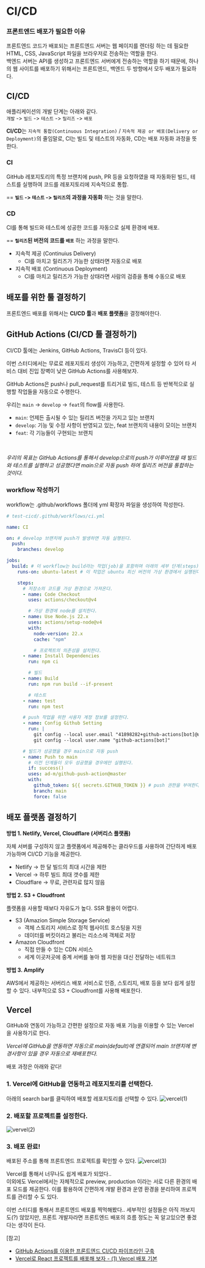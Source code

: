 # CI/CD

### 프론트엔드 배포가 필요한 이유

프론트엔드 코드가 배포되는 프론트엔드 서버는 웹 페이지를 렌더링 하는 데 필요한 HTML, CSS, JavaScript 파일을 브라우저로 전송하는 역할을 한다.<br/>
백엔드 서버는 API를 생성하고 프론트엔드 서버에게 전송하는 역할을 하기 때문에, 하나의 웹 사이트를 배포하기 위해서는 프론트엔드, 백엔드 두 방향에서 모두 배포가 필요하다.

## CI/CD

애플리케이션의 개발 단계는 아래와 같다.<br/>
`개발` -> `빌드` -> `테스트` -> `릴리즈` -> `배포`

**CI/CD**는 `지속적 통합(Continuous Integration)` / `지속적 제공 or 배포(Delivery or Deployment)`의 줄임말로, CI는 빌드 및 테스트의 자동화, CD는 배포 자동화 과정을 뜻한다.

### CI

GitHub 레포지토리의 특정 브랜치에 push, PR 등을 요청하였을 때 자동화된 빌드, 테스트를 실행하여 코드를 레포지토리에 지속적으로 통합.

== **`빌드` -> `테스트` -> `릴리즈`의 과정을 자동화** 하는 것을 말한다.

### CD

CI를 통해 빌드와 테스트에 성공한 코드를 자동으로 실제 환경에 배포.

== **`릴리즈`된 버전의 코드를 `배포`** 하는 과정을 말한다.

- 지속적 제공 (Continuius Delivery)
  - CI를 마치고 릴리즈가 가능한 상태라면 자동으로 배포
- 지속적 배포 (Continuous Deployment)
  - CI를 마치고 릴리즈가 가능한 상태라면 사람의 검증을 통해 수동으로 배포

## 배포를 위한 툴 결정하기

프론트엔드 배포를 위해서는 **CI/CD 툴**과 **배포 플랫폼**을 결정해야한다.

## GitHub Actions (CI/CD 툴 결정하기)

CI/CD 툴에는 Jenkins, GitHub Actions, TravisCI 등이 있다.<br/>

이번 스터디에서는 무료로 레포지토리 생성이 가능하고, 간편하게 설정할 수 있어 타 서비스 대비 진입 장벽이 낮은 GitHub Actions를 사용해보자.
<br/>

GitHub Actions은 push나 pull_request를 트리거로 빌드, 테스트 등 반복적으로 실행할 작업들을 자동으로 수행한다.
<br/>

우리는 `main` -> `develop` -> `feat`의 flow를 사용한다.

- `main`: 언제든 출시될 수 있는 릴리즈 버전을 가지고 있는 브랜치
- `develop`: 기능 및 수정 사항이 반영되고 있는, feat 브랜치의 내용이 모이는 브랜치
- `feat`: 각 기능들이 구현되는 브랜치

<br/>

_우리의 목표는 GitHub Actions를 통해서 develop으로의 push가 이루어졌을 때 빌드와 테스트를 실행하고 성공했다면 main으로 자동 push 하여 릴리즈 버전을 통합하는 것이다._

### workflow 작성하기

workflow는 .github/workflows 폴더에 yml 확장자 파일을 생성하여 작성한다.

```yaml
# test-cicd/.github/workflows/ci.yml

name: CI

on: # develop 브랜치에 push가 발생하면 자동 실행된다.
  push:
    branches: develop

jobs:
  build: # 이 workflow는 build라는 작업(job)을 포함하며 아래의 세부 단계(steps)로 진행된다.
    runs-on: ubuntu-latest # 이 작업은 ubuntu 최신 버전의 가상 환경에서 실행된다.

    steps:
      # 저장소의 코드를 가상 환경으로 가져온다.
      - name: Code Checkout
        uses: actions/checkout@v4

        # 가상 환경에 node를 설치한다.
      - name: Use Node.js 22.x
        uses: actions/setup-node@v4
        with:
          node-version: 22.x
          cache: "npm"

          # 프로젝트의 의존성을 설치한다.
      - name: Install Dependencies
        run: npm ci

        # 빌드
      - name: Build
        run: npm run build --if-present

        # 테스트
      - name: test
        run: npm test

      # push 작업을 위한 사용자 계정 정보를 설정한다.
      - name: Config Github Setting
        run: |
          git config --local user.email "41898282+github-actions[bot]@users.noreply.github.com"
          git config --local user.name "github-actions[bot]"

      # 빌드가 성공했을 경우 main으로 자동 push
      - name: Push to main
        # 이전 단계들이 모두 성공했을 경우에만 실행된다.
        if: success()
        uses: ad-m/github-push-action@master
        with:
          github_token: ${{ secrets.GITHUB_TOKEN }} # push 권한을 부여한다.
          branch: main
          force: false
```

## 배포 플랫폼 결정하기

**방법 1. Netlify, Vercel, Cloudflare (서버리스 플랫폼)**

자체 서버를 구성하지 않고 플랫폼에서 제공해주는 클라우드를 사용하여 간단하게 배포 가능하며 CI/CD 기능을 제공한다.

- Netlify → 한 달 빌드의 최대 시간을 제한
- Vercel → 하루 빌드 최대 갯수를 제한
- Cloudflare → 무료, 관련자료 많지 않음

**방법 2. S3 + Cloudfront**

플랫폼을 사용할 때보다 자유도가 높다. SSR 활용이 어렵다.

- S3 (Amazion Simple Storage Service)
  - 객체 스토리지 서비스로 정적 웹사이트 호스팅을 지원
  - 데이터를 버킷이라고 불리는 리소스에 객체로 저장
- Amazon Cloudfront
  - 직접 만들 수 있는 CDN 서비스
  - 세계 이곳저곳에 중계 서버를 놓아 웹 자원을 대신 전달하는 네트워크

**방법 3. Amplify**

AWS에서 제공하는 서버리스 배포 서비스로 인증, 스토리지, 배포 등을 보다 쉽게 설정할 수 있다. 내부적으로 S3 + Cloudfront를 사용해 배포한다.

## Vercel

GitHub와 연동이 가능하고 간편한 설정으로 자동 배포 기능을 이용할 수 있는 Vercel을 사용하기로 한다.

_Vercel에 GitHub을 연동하면 자동으로 main(default)에 연결되어 main 브랜치에 변경사항이 있을 경우 자동으로 재배포한다._

배포 과정은 아래와 같다!

### 1. Vercel에 GitHub을 연동하고 레포지토리를 선택한다.

아래의 search bar를 클릭하여 배포할 레포지토리를 선택할 수 있다.
![vercel(1)](</Images/vercel(1).png>)

### 2. 배포할 프로젝트를 설정한다.

![vervel(2)](</Images/vercel(2).png>)

### 3. 배포 완료!

배포된 주소를 통해 프론트엔드 프로젝트를 확인할 수 있다.
![vercel(3)](</Images/vercel(3).png>)

Vercel를 통해서 너무나도 쉽게 배포가 되었다..<br/>
이외에도 Vercel에서는 자체적으로 preview, production 이라는 서로 다른 환경의 배포 모드를 제공한다. 이를 활용하여 간편하게 개발 환경과 운영 환경을 분리하여 프로젝트를 관리할 수 도 있다.

이번 스터디를 통해서 프론트엔드 배포를 찍먹해봤다.. 세부적인 설정들은 아직 까보지도(?) 않았지만, 프론트 개발자라면 프론트엔드 배포의 흐름 정도는 꼭 알고있으면 좋겠다는 생각이 든다.

[참고]

- [GitHub Actions를 이용한 프론트엔드 CI/CD 파이프라인 구축](https://velog.io/@gugitgugit/GitHub-Actions%EB%A5%BC-%EC%9D%B4%EC%9A%A9%ED%95%9C-CICD-%ED%8C%8C%EC%9D%B4%ED%94%84%EB%9D%BC%EC%9D%B8-%EA%B5%AC%EC%B6%95)
- [Vercel로 React 프로젝트를 배포해 보자 - (1) Vercel 배포 기본](https://velog.io/@lovelys0731/Vercel%EB%A1%9C-React-%ED%94%84%EB%A1%9C%EC%A0%9D%ED%8A%B8%EB%A5%BC-%EB%B0%B0%ED%8F%AC%ED%95%B4-%EB%B3%B4%EC%9E%90-1-Vercel-%EB%B0%B0%ED%8F%AC-%EA%B8%B0%EB%B3%B8)

